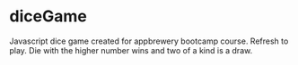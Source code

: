 # diceGame
Javascript dice game created for appbrewery bootcamp course. Refresh to play. Die with the higher number wins and two of a kind is a draw.
